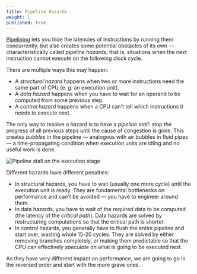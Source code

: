 ```yaml
---
title: Pipeline Hazards
weight: 1
published: true
---
```


[Pipelining](../) lets you hide the latencies of instructions by running them concurrently, but also creates some potential obstacles of its own — characteristically called *pipeline hazards*, that is, situations when the next instruction cannot execute on the following clock cycle.

There are multiple ways this may happen:

* A *structural hazard* happens when two or more instructions need the same part of CPU (e. g. an execution unit).
* A *data hazard* happens when you have to wait for an operand to be computed from some previous step.
* A *control hazard* happens when a CPU can't tell which instructions it needs to execute next.

The only way to resolve a hazard is to have a *pipeline stall*: stop the progress of all previous steps until the cause of congestion is gone. This creates *bubbles* in the pipeline — analogous with air bubbles in fluid pipes — a time-propagating condition when execution units are idling and no useful work is done.

![Pipeline stall on the execution stage](../img/bubble.png)

Different hazards have different penalties:

- In structural hazards, you have to wait (usually one more cycle) until the execution unit is ready. They are fundamental bottlenecks on performance and can't be avoided — you have to engineer around them.
- In data hazards, you have to wait of the required data to be computed (the latency of the *critical path*). Data hazards are solved by restructuring computations so that the critical path is shorter.
- In control hazards, you generally have to flush the entire pipeline and start over, wasting whole 15-20 cycles. They are solved by either removing branches completely, or making them predictable so that the CPU can effectively *speculate* on what is going to be executed next.

As they have very different impact on performance, we are going to go in the reversed order and start with the more grave ones.
